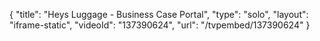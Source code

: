 {
    "title": "Heys Luggage - Business Case Portal",
    "type": "solo",
    "layout": "iframe-static",
    "videoId": "137390624",
    "url": "\/tvpembed\/137390624"
}